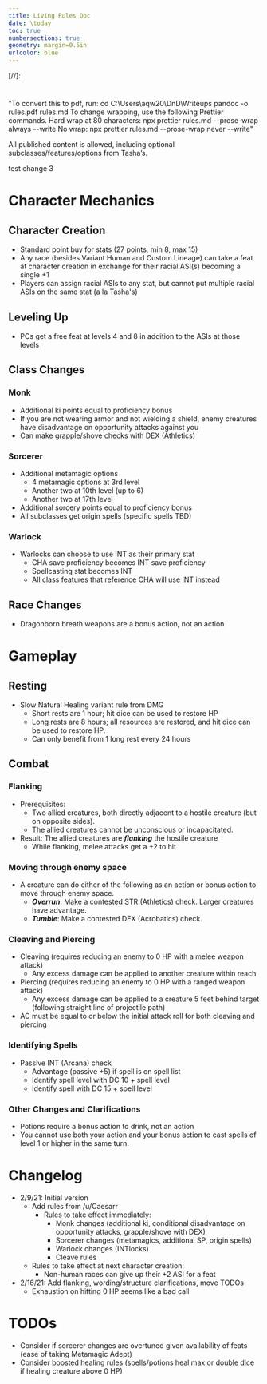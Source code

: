 ```yaml
---
title: Living Rules Doc
date: \today
toc: true
numbersections: true
geometry: margin=0.5in
urlcolor: blue
---
```


[//]:
  #
  "To convert this to pdf, run:
cd C:\\Users\aqw20\DnD\Writeups
pandoc -o rules.pdf rules.md
To change wrapping, use the following Prettier commands.
Hard wrap at 80 characters: npx prettier rules.md --prose-wrap always --write
No wrap: npx prettier rules.md --prose-wrap never --write"

All published content is allowed, including optional subclasses/features/options
from Tasha’s.

test change 3

# Character Mechanics

## Character Creation

- Standard point buy for stats (27 points, min 8, max 15)
- Any race (besides Variant Human and Custom Lineage) can take a feat at
  character creation in exchange for their racial ASI(s) becoming a single +1
- Players can assign racial ASIs to any stat, but cannot put multiple racial
  ASIs on the same stat (a la Tasha's)

## Leveling Up

- PCs get a free feat at levels 4 and 8 in addition to the ASIs at those levels

## Class Changes

### Monk

- Additional ki points equal to proficiency bonus
- If you are not wearing armor and not wielding a shield, enemy creatures have
  disadvantage on opportunity attacks against you
- Can make grapple/shove checks with DEX (Athletics)

### Sorcerer

- Additional metamagic options
  - 4 metamagic options at 3rd level
  - Another two at 10th level (up to 6)
  - Another two at 17th level
- Additional sorcery points equal to proficiency bonus
- All subclasses get origin spells (specific spells TBD)

### Warlock

- Warlocks can choose to use INT as their primary stat
  - CHA save proficiency becomes INT save proficiency
  - Spellcasting stat becomes INT
  - All class features that reference CHA will use INT instead

## Race Changes

- Dragonborn breath weapons are a bonus action, not an action

# Gameplay

## Resting

- Slow Natural Healing variant rule from DMG
  - Short rests are 1 hour; hit dice can be used to restore HP
  - Long rests are 8 hours; all resources are restored, and hit dice can be used
    to restore HP.
  - Can only benefit from 1 long rest every 24 hours

## Combat

### Flanking

- Prerequisites:
  - Two allied creatures, both directly adjacent to a hostile creature (but on
    opposite sides).
  - The allied creatures cannot be unconscious or incapacitated.
- Result: The allied creatures are **_flanking_** the hostile creature
  - While flanking, melee attacks get a +2 to hit

### Moving through enemy space

- A creature can do either of the following as an action or bonus action to move
  through enemy space.
  - _**Overrun**_: Make a contested STR (Athletics) check. Larger creatures have
    advantage.
  - _**Tumble**_: Make a contested DEX (Acrobatics) check.

### Cleaving and Piercing

- Cleaving (requires reducing an enemy to 0 HP with a melee weapon attack)
  - Any excess damage can be applied to another creature within reach
- Piercing (requires reducing an enemy to 0 HP with a ranged weapon attack)
  - Any excess damage can be applied to a creature 5 feet behind target
    (following straight line of projectile path)
- AC must be equal to or below the initial attack roll for both cleaving and
  piercing

### Identifying Spells

- Passive INT (Arcana) check
  - Advantage (passive +5) if spell is on spell list
  - Identify spell level with DC 10 + spell level
  - Identify spell with DC 15 + spell level

### Other Changes and Clarifications

- Potions require a bonus action to drink, not an action
- You cannot use both your action and your bonus action to cast spells of level
  1 or higher in the same turn.

# Changelog

- 2/9/21: Initial version
  - Add rules from /u/Caesarr
    - Rules to take effect immediately:
      - Monk changes (additional ki, conditional disadvantage on opportunity
        attacks, grapple/shove with DEX)
      - Sorcerer changes (metamagics, additional SP, origin spells)
      - Warlock changes (INTlocks)
      - Cleave rules
  - Rules to take effect at next character creation:
    - Non-human races can give up their +2 ASI for a feat
- 2/16/21: Add flanking, wording/structure clarifications, move TODOs
  - Exhaustion on hitting 0 HP seems like a bad call

# TODOs

- Consider if sorcerer changes are overtuned given availability of feats (ease
  of taking Metamagic Adept)
- Consider boosted healing rules (spells/potions heal max or double dice if
  healing creature above 0 HP)
